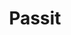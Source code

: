 ---
draft: false
title: Passit
content:
  id: passit
  name: Passit
  logo: /images/applications/password-manager/passit/logo.png
  website: https://passit.io/
  iframe_website: /website-iframe/applications/password-manager/passit
  dashboardImage: /images/applications/password-manager/passit/screenshot-1.png
  short_description: Password manager to use on any device with a web browser to secure your digital life.
  description: Peace of mind for passwords Use as a password manager on any device with a web browser to secure your digital life.
  features:
    - title: Security that works
      description: Using a password manager makes you more safe online, and our modern security features lock down your passwords without getting in your way.
    - title: Passit anywhere, to anyone
      description: Easily take your passwords to any online device and share them with others. Read existing passwords when offline, just in case.
    - title: Install, Import & Export
      description: Install browser extensions & Import and export CSV files with passwords to get data into and out of Passit.
    - title: Groups & Users
      description: Create groups to organize passwords and Add other users to groups on a self-hosted instance to share passwords.
  screenshots:
    - /images/applications/password-manager/passit/screenshot-1.png
    - /images/applications/password-manager/passit/screenshot-2.png
---
